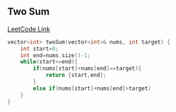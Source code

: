 ## Two Sum
[LeetCode Link](https://leetcode.com/problems/two-sum/)

```cpp
vector<int> twoSum(vector<int>& nums, int target) {
    int start=0;
    int end=nums.size()-1;
    while(start<=end){
        if(nums[start]+nums[end]==target){
            return {start,end};
        }
        else if(nums[start]+nums[end]>target)
    }
}
```